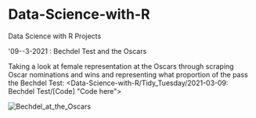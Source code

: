 # Data-Science-with-R
Data Science with R Projects 

'09--3-2021 : Bechdel Test and the Oscars

Taking a look at female representation at the Oscars through scraping Oscar nominations and wins and representing what proportion of the pass the Bechdel Test: <Data-Science-with-R/Tidy_Tuesday/2021-03-09: Bechdel Test/[Code] "Code here">

![Bechdel_at_the_Oscars](https://user-images.githubusercontent.com/79040885/111135093-2b0e7380-8574-11eb-973f-3bd4b337c36e.png)
